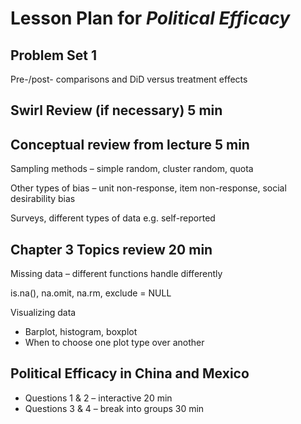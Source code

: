 # Lesson Plan for *Political Efficacy*

## Problem Set 1

Pre-/post- comparisons and DiD versus treatment effects 

## Swirl Review (if necessary) 5 min

## Conceptual review from lecture 5 min

Sampling methods – simple random, cluster random, quota

Other types of bias – unit non-response, item non-response, social desirability bias

Surveys, different types of data e.g. self-reported

## Chapter 3 Topics review 20 min

Missing data – different functions handle differently

is.na(), na.omit, na.rm, exclude = NULL

Visualizing data

  * Barplot, histogram, boxplot
  * When to choose one plot type over another

## Political Efficacy in China and Mexico

 * Questions 1 & 2 – interactive 20 min
 * Questions 3 & 4 – break into groups 30 min
